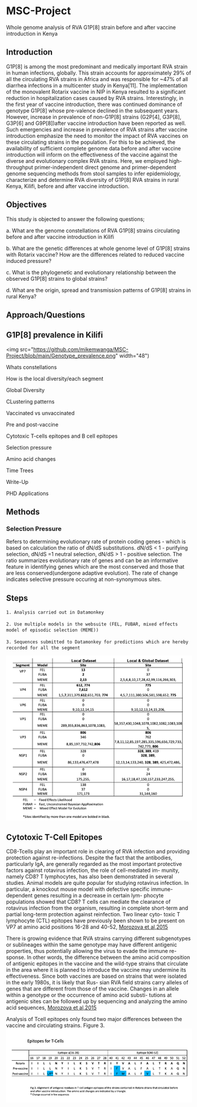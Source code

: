 # MSC-Project
Whole genome analysis of RVA G1P[8] strain before and after vaccine introduction in Kenya
## Introduction
G1P[8] is among the most predominant and medically important RVA strain in human infections, globally. This strain accounts for approximately 29% of all the circulating RVA strains in Africa and was responsible for ~47% of all diarrhea infections in a multicenter study in Kenya[11]. The implementation of the monovalent Rotarix vaccine in NIP in Kenya resulted to a significant reduction in hospitalization cases caused by RVA strains. Interestingly, in the first year of vaccine introduction, there was continued dominance of genotype G1P[8] whose pre-valence declined in the subsequent years. However, increase in prevalence of non-G1P[8] strains (G2P[4], G3P[8], G3P[6] and G9P[8])after vaccine introduction have been reported as well. Such emergencies and increase in prevalence of RVA strains after vaccine introduction emphasize the need to monitor the impact of RVA vaccines on these circulating strains in the population. For this to be achieved, the availability of sufficient complete genome data before and after vaccine introduction will inform on the effectiveness of the vaccine against the diverse and evolutionary complex RVA strains.  Here, we employed high-throughput primer-independent direct genome and primer-dependent genome sequencing methods from stool samples to infer epidemiology, characterize and determine RVA diversity of G1P[8] RVA strains in rural Kenya, Kilifi, before and after vaccine introduction.

## Objectives

This study is objected to answer the following questions;

a. What are the genome constellations of RVA G1P[8] strains circulating before and after vaccine introduction in Kilifi

b. What are the genetic differences at whole genome level of G1P[8] strains with Rotarix vaccine? How are the differences related to reduced vaccine induced pressure?

c. What is the phylogenetic and evolutionary relationship between the observed G1P[8] strains to global strains?

d. What are the origin, spread and transmission patterns of G1P[8] strains in rural Kenya?


## Approach/Questions

## G1P[8] prevalence in Kilifi

<img src="https://github.com/mikemwanga/MSC-Project/blob/main/Genotype_prevalence.png" width="48")

Whats constellations

How is the local diversity/each segment 

Global Diversity

CLustering patterns

Vaccinated vs unvaccinated

Pre and post-vaccine

Cytotoxic T-cells epitopes and B cell epitopes

Selection pressure

Amino acid changes

Time Trees

Write-Up 

PHD Applications

## Methods
### Selection Pressure
Refers to determining evolutionary rate of protein coding genes - which is based on calculation the ratio of dN/dS substitutions. 
dN/dS < 1 - purifying selection, dN/dS =1 neutral selection, dN/dS > 1 - positive selection. The ratio summarizes evolutionary rate of genes and can be an informative feature in identifying genes which are the most conserved and those that are less conserved(undergone adaptive evolution). The rate of change indicates selective pressure occuring at non-synonymous sites.

## Steps

    1. Analysis carried out in Datamonkey
    
    2. Use multiple models in the websuite (FEL, FUBAR, mixed effects model of episodic selection (MEME))
    
    3. Sequences submitted to Datamonkey for predictions which are hereby recorded for all the segment
 
   ![image](https://github.com/mikemwanga/MSC-Project/blob/main/Sites_selection_pressure.png)
     
       
## Cytotoxic T-Cell Epitopes
CD8-Tcells play an important role in clearing of RVA infection and providing protection against re-infections.
Despite the fact that the antibodies, particularly IgA, are generally regarded as the most important protective factors against rotavirus infection, the role of cell-mediated im- munity, namely CD8? T lymphocytes, has also been demonstrated in several studies. Animal models are quite popular for studying rotavirus infection. In particular, a knockout mouse model with defective specific immune- dependent genes resulting in a decrease in certain lym- phocyte populations showed that CD8? T cells can mediate the clearance of rotavirus infection from the organism, resulting in complete short-term and partial long-term protection against reinfection. Two linear cyto- toxic T lymphocyte (CTL) epitopes have previously been shown to be present on VP7 at amino acid positions 16-28 and 40-52, [Morozova et al,2015](https://doi.org/10.1007/s00705-015-2439-6)

There is growing evidence that RVA strains carrying different subgenotypes or sublineages within the same genotype may have different antigenic properties, thus potentially allowing the virus to evade the immune re- sponse. In other words, the difference between the amino acid composition of antigenic epitopes in the vaccine and the wild-type strains that circulate in the area where it is planned to introduce the vaccine may undermine its effectiveness. Since both vaccines are based on strains that were isolated in the early 1980s, it is likely that Rus- sian RVA field strains carry alleles of genes that are different from those of the vaccine. Changes in an allele within a genotype or the occurrence of amino acid substi- tutions at antigenic sites can be followed up by sequencing and analyzing the amino acid sequences, [Morozova et al,2015](https://doi.org/10.1007/s00705-015-2439-6)


Analysis of Tcell epitopes only found two major differences between the vaccine and circulating strains. Figure 3.
        ![image](https://github.com/mikemwanga/MSC-Project/blob/main/T_Cell%20epitopes.png)










